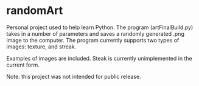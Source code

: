 # randomArt

Personal project used to help learn Python. The program (artFinalBuild.py) takes in a number of parameters and saves a randomly generated
.png image to the computer.  The program currently supports two types of images: texture, and streak.

Examples of images are included. Steak is currently unimplemented in the current form.

Note: this project was not intended for public release.
